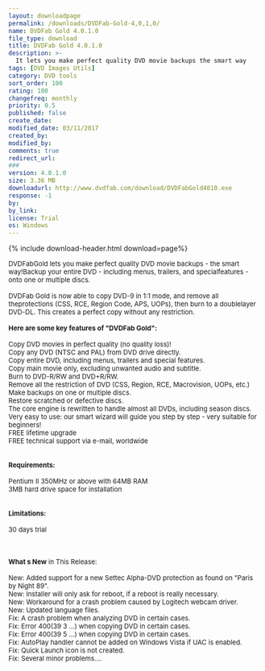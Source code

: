 ```yaml
---
layout: downloadpage
permalink: /downloads/DVDFab-Gold-4,0,1,0/
name: DVDFab Gold 4.0.1.0 
file_type: download
title: DVDFab Gold 4.0.1.0 
description: >-
  It lets you make perfect quality DVD movie backups the smart way
tags: [DVD Images Utils]
category: DVD tools
sort_order: 100
rating: 100
changefreq: monthly
priority: 0.5
published: false
create_date: 
modified_date: 03/11/2017
created_by: 
modified_by: 
comments: true
redirect_url: 
### 
version: 4.0.1.0 
size: 3.36 MB
downloadurl: http://www.dvdfab.com/download/DVDFabGold4010.exe
response: -1
by: 
by_link: 
license: Trial
os: Windows
---
```


{% include download-header.html download=page%}

<p style="fix-download-text !important">
<p><font size="2">DVDFabGold lets you make perfect quality DVD movie backups - the smart way!Backup your entire DVD - including menus, trailers, and specialfeatures - onto one or multiple discs.<br />
<br />
DVDFab Gold is now able to copy DVD-9 in 1:1 mode, and remove all theprotections (CSS, RCE, Region Code, APS, UOPs), then burn to a doublelayer DVD-DL. This creates a perfect copy without any restriction. <br />
<br />
<span><strong>Here are some key features of "DVDFab Gold":</strong></span><br />
<br />
Copy DVD movies in perfect quality (no quality loss)! <br />
Copy any DVD (NTSC and PAL) from DVD drive directly. <br />
Copy entire DVD, including menus, trailers and special features. <br />
Copy main movie only, excluding unwanted audio and subtitle. <br />
Burn to DVD-R/RW and DVD+R/RW. <br />
Remove all the restriction of DVD (CSS, Region, RCE, Macrovision, UOPs, etc.) <br />
Make backups on one or multiple discs. <br />
Restore scratched or defective discs. <br />
The core engine is rewritten to handle almost all DVDs, including season discs. <br />
Very easy to use: our smart wizard will guide you step by step - very suitable for beginners! <br />
FREE lifetime upgrade <br />
FREE technical support via </font><font size="2">e-mail</font><font size="2">, worldwide <br />
<br />
<br />
<span><strong>Requirements:</strong></span><br />
<br />
Pentium II 350MHz or above with 64MB RAM<br />
3MB hard drive space for installation<br />
<br />
<br />
<span><strong>Limitations:</strong></span><br />
<br />
30 days trial<br />
</font></p>
<div class="celltext_big"><br />
<br />
<font size="2"><strong>What s New</strong> in This Release:<br />
<br />
New: Added support for a new Settec Alpha-DVD protection as found on "Paris by Night 89". <br />
New: Installer will only ask for reboot, if a reboot is really necessary. <br />
New: Workaround for a crash problem caused by Logitech webcam driver. <br />
New: Updated language files. <br />
Fix: A crash problem when analyzing DVD in certain cases. <br />
Fix: Error 400(39 3 ...) when copying DVD in certain cases. <br />
Fix: Error 400(39 5 ...) when copying DVD in certain cases. <br />
Fix: AutoPlay handler cannot be added on Windows Vista if UAC is enabled. <br />
Fix: Quick Launch icon is not created. <br />
Fix: Several minor problems....</font></div></p>
